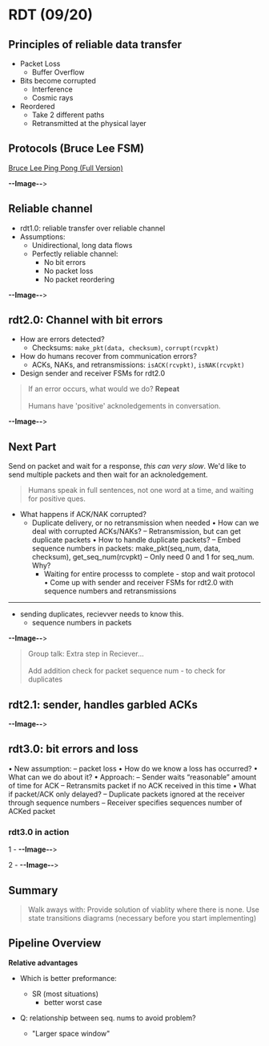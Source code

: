 # RDT (09/20)

## Principles of reliable data transfer

- Packet Loss
  - Buffer Overflow
- Bits become corrupted
  - Interference
  - Cosmic rays
- Reordered
  - Take 2 different paths
  - Retransmitted at the physical layer

## Protocols (Bruce Lee FSM)

[Bruce Lee Ping Pong (Full Version)](https://youtu.be/SncapPrTusA)

**--Image--**>

## Reliable channel

- rdt1.0: reliable transfer over reliable channel
- Assumptions:
  - Unidirectional, long data flows
  - Perfectly reliable channel:
    - No bit errors
    - No packet loss
    - No packet reordering

**--Image--**>

## rdt2.0: Channel with bit errors

- How are errors detected?
  - Checksums: `make_pkt(data, checksum)`, `corrupt(rcvpkt)`
- How do humans recover from communication errors?
  - ACKs, NAKs, and retransmissions: `isACK(rcvpkt)`, `isNAK(rcvpkt)`
- Design sender and receiver FSMs for rdt2.0

> If an error occurs, what would we do? **Repeat**<br><br>Humans have 'positive' acknoledgements in conversation.

**--Image--**>

## Next Part

Send on packet and wait for a response, *this can very slow*. We'd like to send multiple packets and then wait for an acknoledgement.

> Humans speak in full sentences, not one word at a time, and waiting for positive ques.

- What happens if ACK/NAK corrupted?
  - Duplicate delivery, or no retransmission when needed
• How can we deal with corrupted ACKs/NAKs? – Retransmission, but can get duplicate packets
• How to handle duplicate packets?
– Embed sequence numbers in packets:
make_pkt(seq_num, data, checksum), get_seq_num(rcvpkt)
– Only need 0 and 1 for seq_num. Why?
    - Waiting for entire processs to complete - stop and wait protocol
• Come up with sender and receiver FSMs for rdt2.0 with sequence
numbers and retransmissions

-----

- sending duplicates, recievver needs to know this. 
  - sequence numbers in packets

**--Image--**>

> Group talk: Extra step in Reciever...<br><br>Add addition check for packet sequence num - to check for duplicates

##  rdt2.1: sender, handles garbled ACKs

**--Image--**>

## rdt3.0: bit errors and loss

  • New assumption: – packet loss
• How do we know a loss has occurred?
• What can we do about it?
• Approach:
– Sender waits “reasonable” amount of time for ACK
– Retransmits packet if no ACK received in this time
• What if packet/ACK only delayed?
– Duplicate packets ignored at the receiver through sequence numbers
– Receiver specifies sequences number of ACKed packet

### rdt3.0 in action

1 - **--Image--**>

2 - **--Image--**>

## Summary

> Walk aways with: Provide solution of viablity where there is none. Use state transitions diagrams (necessary before you start implementing)



## Pipeline Overview

**Relative advantages**

- Which is better preformance: 
  - SR (most situations)
    - better worst case

- Q: relationship between seq. nums to avoid problem?
  - "Larger space window"


